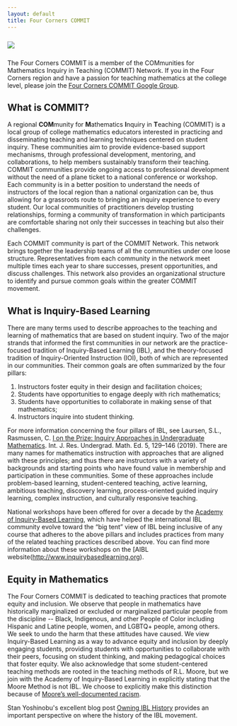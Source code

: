 ```yaml
---
layout: default
title: Four Corners COMMIT
---
```


<img src="{{ site.baseurl }}/images/COMMITlogo.jpg" class="img-responsive img-rounded" img style="margin-bottom: 10px; margin-top: 10px" style="width:100%"/>

<!-- <div class="row">
<div class="col-md-2 col-lg-2">
</div>
<div class="col-xs-12 col-sm-12 col-md-8 col-lg-8">
<div class="alert alert-info" role="alert">
<i class="fas fa-peace fa-lg"></i>&nbsp; This page is under construction!
</div>
</div>
<div class="col-md-2 col-lg-2"></div>
</div> -->
<br>

The Four Corners COMMIT is a member of the COMmunities for Mathematics Inquiry in Teaching (COMMIT) Network. If you in the Four Corners region and have a passion for teaching mathematics at the college level, please join the [Four Corners COMMIT Google Group](https://groups.google.com/g/4cornerscommit).

## What is COMMIT?
A regional **COM**munity for **M**athematics **I**nquiry in **T**eaching (COMMIT) is a local group of college mathematics educators interested in practicing and disseminating teaching and learning techniques centered on student inquiry. These communities aim to provide evidence-based support mechanisms, through professional development, mentoring, and collaborations, to help members sustainably transform their teaching. COMMIT communities provide ongoing access to professional development without the need of a plane ticket to a national conference or workshop. Each community is in a better position to understand the needs of instructors of the local region than a national organization can be, thus allowing for a grassroots route to bringing an inquiry experience to every student. Our local communities of practitioners develop trusting relationships, forming a community of transformation in which participants are comfortable sharing not only their successes in teaching but also their challenges.

Each COMMIT community is part of the COMMIT Network. This network brings together the leadership teams of all the communities under one loose structure. Representatives from each community in the network meet multiple times each year to share successes, present opportunities, and discuss challenges. This network also provides an organizational structure to identify and pursue common goals within the greater COMMIT movement.

## What is Inquiry-Based Learning
There are many terms used to describe approaches to the teaching and learning of mathematics that are based on student inquiry. Two of the major strands that informed the first communities in our network are the practice-focused tradition of Inquiry-Based Learning (IBL), and the theory-focused tradition of Inquiry-Oriented Instruction (IOI), both of which are represented in our communities. Their common goals are often summarized by the four pillars:

1. Instructors foster equity in their design and facilitation choices;
2. Students have opportunities to engage deeply with rich mathematics;
3. Students have opportunities to collaborate in making sense of that mathematics;
4. Instructors inquire into student thinking.

For more information concerning the four pillars of IBL, see Laursen, S.L., Rasmussen, C. [I on the Prize: Inquiry Approaches in Undergraduate Mathematics](https://doi.org/10.1007/s40753-019-00085-6). Int. J. Res. Undergrad. Math. Ed. 5, 129–146 (2019). There are many names for mathematics instruction with approaches that are aligned with these principles; and thus there are instructors with a variety of backgrounds and starting points who have found value in membership and participation in these communities. Some of these approaches include problem-based learning, student-centered teaching, active learning, ambitious teaching, discovery learning, process-oriented guided inquiry learning, complex instruction, and culturally responsive teaching.

National workshops have been offered for over a decade by the [Academy of Inquiry-Based Learning](http://www.inquirybasedlearning.org), which have helped the international IBL community evolve toward the “big tent” view of IBL being inclusive of any course that adheres to the above pillars and includes practices from many of the related teaching practices described above. You can find more information about these workshops on the [AIBL website(http://www.inquirybasedlearning.org).

## Equity in Mathematics

The Four Corners COMMIT is dedicated to teaching practices that promote equity and inclusion. We observe that people in mathematics have historically marginalized or excluded or marginalized particular people from the discipline -- Black, Indigenous, and other People of Color including Hispanic and Latine people, women, and LGBTQ+ people, among others. We seek to undo the harm that these attitudes have caused. We view Inquiry-Based Learning as a way to advance equity and inclusion by deeply engaging students, providing students with opportunities to collaborate with their peers, focusing on student thinking, and making pedagogical choices that foster equity. We also acknowledge that some student-centered teaching methods are rooted in the teaching methods of R.L. Moore, but we join with the Academy of Inquiry-Based Learning in explicitly stating that the Moore Method is not IBL. We choose to explicitly make this distinction because of [Moore’s well-documented racism](http://www.math.buffalo.edu/mad/special/RLMoore-racist-math.html).

Stan Yoshinobu's excellent blog post [Owning IBL History](http://theiblblog.blogspot.com/2020/12/owning-ibl-history.html) provides an important perspective on where the history of the IBL movement.

<br>
